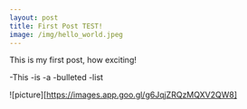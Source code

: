 ```yaml
---
layout: post
title: First Post TEST!
image: /img/hello_world.jpeg
---
```


This is my first post, how exciting!

-This
-is
-a
-bulleted
-list

![picture][https://images.app.goo.gl/g6JqjZRQzMQXV2QW8]
